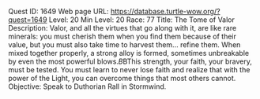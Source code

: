 Quest ID: 1649
Web page URL: https://database.turtle-wow.org/?quest=1649
Level: 20
Min Level: 20
Race: 77
Title: The Tome of Valor
Description: Valor, and all the virtues that go along with it, are like rare minerals: you must cherish them when you find them because of their value, but you must also take time to harvest them... refine them. When mixed together properly, a strong alloy is formed, sometimes unbreakable by even the most powerful blows.$B$BThis strength, your faith, your bravery, must be tested. You must learn to never lose faith and realize that with the power of the Light, you can overcome things that most others cannot.
Objective: Speak to Duthorian Rall in Stormwind.

